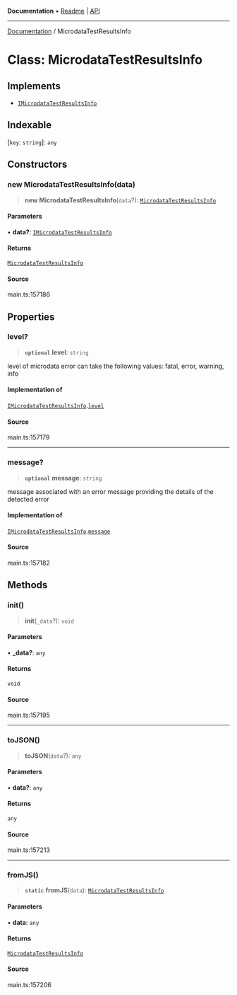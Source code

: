 **Documentation** • [Readme](../README.md) \| [API](../globals.md)

***

[Documentation](../README.md) / MicrodataTestResultsInfo

# Class: MicrodataTestResultsInfo

## Implements

- [`IMicrodataTestResultsInfo`](../interfaces/IMicrodataTestResultsInfo.md)

## Indexable

 \[`key`: `string`\]: `any`

## Constructors

### new MicrodataTestResultsInfo(data)

> **new MicrodataTestResultsInfo**(`data`?): [`MicrodataTestResultsInfo`](MicrodataTestResultsInfo.md)

#### Parameters

• **data?**: [`IMicrodataTestResultsInfo`](../interfaces/IMicrodataTestResultsInfo.md)

#### Returns

[`MicrodataTestResultsInfo`](MicrodataTestResultsInfo.md)

#### Source

main.ts:157186

## Properties

### level?

> **`optional`** **level**: `string`

level of microdata error
can take the following values: fatal, error, warning, info

#### Implementation of

[`IMicrodataTestResultsInfo`](../interfaces/IMicrodataTestResultsInfo.md).[`level`](../interfaces/IMicrodataTestResultsInfo.md#level)

#### Source

main.ts:157179

***

### message?

> **`optional`** **message**: `string`

message associated with an error
message providing the details of the detected error

#### Implementation of

[`IMicrodataTestResultsInfo`](../interfaces/IMicrodataTestResultsInfo.md).[`message`](../interfaces/IMicrodataTestResultsInfo.md#message)

#### Source

main.ts:157182

## Methods

### init()

> **init**(`_data`?): `void`

#### Parameters

• **\_data?**: `any`

#### Returns

`void`

#### Source

main.ts:157195

***

### toJSON()

> **toJSON**(`data`?): `any`

#### Parameters

• **data?**: `any`

#### Returns

`any`

#### Source

main.ts:157213

***

### fromJS()

> **`static`** **fromJS**(`data`): [`MicrodataTestResultsInfo`](MicrodataTestResultsInfo.md)

#### Parameters

• **data**: `any`

#### Returns

[`MicrodataTestResultsInfo`](MicrodataTestResultsInfo.md)

#### Source

main.ts:157206

